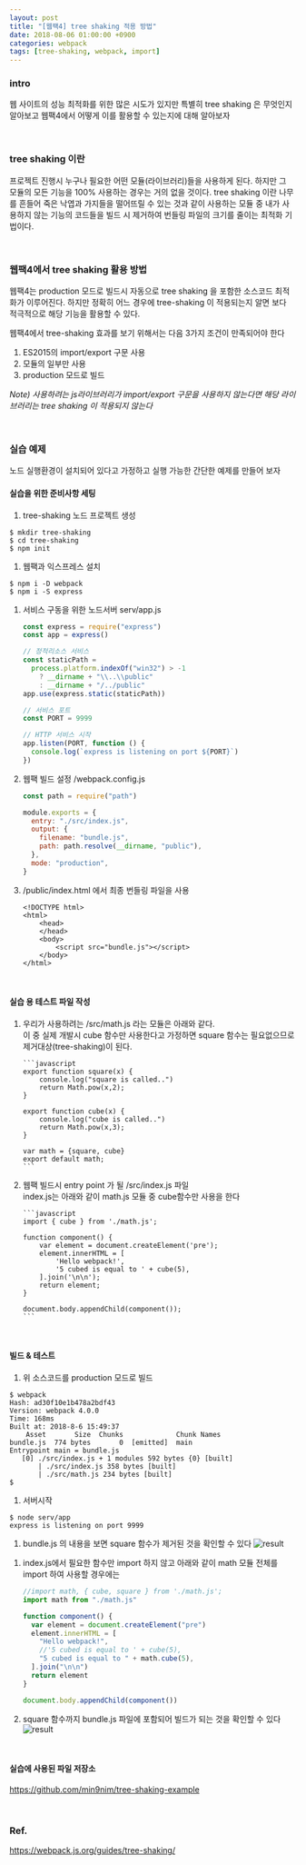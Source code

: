 ```yaml
---
layout: post
title: "[웹팩4] tree shaking 적용 방법"
date: 2018-08-06 01:00:00 +0900
categories: webpack
tags: [tree-shaking, webpack, import]
---
```


### intro

웹 사이트의 성능 최적화를 위한 많은 시도가 있지만 특별히 tree shaking 은 무엇인지 알아보고 웹팩4에서 어떻게 이를 활용할 수 있는지에 대해 알아보자

<br>

### tree shaking 이란

프로젝트 진행시 누구나 필요한 어떤 모듈(라이브러리)들을 사용하게 된다. 하지만 그 모듈의 모든 기능을 100% 사용하는 경우는 거의 없을 것이다. tree shaking 이란 나무를 흔들어 죽은 낙엽과 가지들을 떨어뜨릴 수 있는 것과 같이 사용하는 모듈 중 내가 사용하지 않는 기능의 코드들을 빌드 시 제거하여 번들링 파일의 크기를 줄이는 최적화 기법이다.

<br>

### 웹팩4에서 tree shaking 활용 방법

웹팩4는 production 모드로 빌드시 자동으로 tree shaking 을 포함한 소스코드 최적화가 이루어진다. 하지만 정확히 어느 경우에 tree-shaking 이 적용되는지 알면 보다 적극적으로 해당 기능을 활용할 수 있다.

웹팩4에서 tree-shaking 효과를 보기 위해서는 다음 3가지 조건이 만족되어야 한다

1. ES2015의 import/export 구문 사용
1. 모듈의 일부만 사용
1. production 모드로 빌드

_Note) 사용하려는 js라이브러리가 import/export 구문을 사용하지 않는다면 해당 라이브러리는 tree shaking 이 적용되지 않는다_

<br>

### 실습 예제

노드 실행환경이 설치되어 있다고 가정하고 실행 가능한 간단한 예제를 만들어 보자

#### 실습을 위한 준비사항 세팅

1. tree-shaking 노드 프로젝트 생성

```
$ mkdir tree-shaking
$ cd tree-shaking
$ npm init
```

1. 웹팩과 익스프레스 설치

```
$ npm i -D webpack
$ npm i -S express
```

1. 서비스 구동을 위한 노드서버 serv/app.js

   ```javascript
   const express = require("express")
   const app = express()

   // 정적리소스 서비스
   const staticPath =
     process.platform.indexOf("win32") > -1
       ? __dirname + "\\..\\public"
       : __dirname + "/../public"
   app.use(express.static(staticPath))

   // 서비스 포트
   const PORT = 9999

   // HTTP 서비스 시작
   app.listen(PORT, function () {
     console.log(`express is listening on port ${PORT}`)
   })
   ```

1. 웹팩 빌드 설정 /webpack.config.js

   ```javascript
   const path = require("path")

   module.exports = {
     entry: "./src/index.js",
     output: {
       filename: "bundle.js",
       path: path.resolve(__dirname, "public"),
     },
     mode: "production",
   }
   ```

1. /public/index.html 에서 최종 번들링 파일을 사용

   ```
   <!DOCTYPE html>
   <html>
       <head>
       </head>
       <body>
           <script src="bundle.js"></script>
       </body>
   </html>
   ```

<br>

#### 실습 용 테스트 파일 작성

1.  우리가 사용하려는 /src/math.js 라는 모듈은 아래와 같다.  
    이 중 실제 개발시 cube 함수만 사용한다고 가정하면 square 함수는 필요없으므로 제거대상(tree-shaking)이 된다.

        ```javascript
        export function square(x) {
            console.log("square is called..")
            return Math.pow(x,2);
        }

        export function cube(x) {
            console.log("cube is called..")
            return Math.pow(x,3);
        }

        var math = {square, cube}
        export default math;
        ```

1.  웹팩 빌드시 entry point 가 될 /src/index.js 파일  
    index.js는 아래와 같이 math.js 모듈 중 cube함수만 사용을 한다

        ```javascript
        import { cube } from './math.js';

        function component() {
            var element = document.createElement('pre');
            element.innerHTML = [
                'Hello webpack!',
                '5 cubed is equal to ' + cube(5),
            ].join('\n\n');
            return element;
        }

        document.body.appendChild(component());
        ```

<br>

#### 빌드 & 테스트

1. 위 소스코드를 production 모드로 빌드

```
$ webpack
Hash: ad30f10e1b478a2bdf43
Version: webpack 4.0.0
Time: 168ms
Built at: 2018-8-6 15:49:37
    Asset       Size  Chunks             Chunk Names
bundle.js  774 bytes       0  [emitted]  main
Entrypoint main = bundle.js
   [0] ./src/index.js + 1 modules 592 bytes {0} [built]
       | ./src/index.js 358 bytes [built]
       | ./src/math.js 234 bytes [built]
$
```

1. 서버시작

```
$ node serv/app
express is listening on port 9999
```

1. bundle.js 의 내용을 보면 square 함수가 제거된 것을 확인할 수 있다
   ![result](/images/tree-shaking1.png)

1) index.js에서 필요한 함수만 import 하지 않고 아래와 같이 math 모듈 전체를 import 하여 사용할 경우에는

   ```javascript
   //import math, { cube, square } from './math.js';
   import math from "./math.js"

   function component() {
     var element = document.createElement("pre")
     element.innerHTML = [
       "Hello webpack!",
       //'5 cubed is equal to ' + cube(5),
       "5 cubed is equal to " + math.cube(5),
     ].join("\n\n")
     return element
   }

   document.body.appendChild(component())
   ```

1) square 함수까지 bundle.js 파일에 포함되어 빌드가 되는 것을 확인할 수 있다
   ![result](/images/tree-shaking2.png)

<br>

#### 실습에 사용된 파일 저장소

<https://github.com/min9nim/tree-shaking-example>

<br>

### Ref.

<https://webpack.js.org/guides/tree-shaking/>

